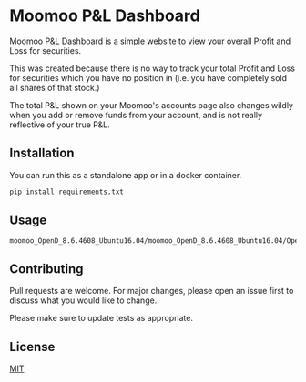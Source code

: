 # Moomoo P&L Dashboard

Moomoo P&L Dashboard is a simple website to view your overall Profit and Loss for securities.

This was created because there is no way to track your total Profit and Loss for securities which you have no position in (i.e. you have completely sold all shares of that stock.)

The total P&L shown on your Moomoo's accounts page also changes wildly when you add or remove funds from your account, and is not really reflective of your true P&L.

## Installation

You can run this as a standalone app or in a docker container.

```bash
pip install requirements.txt
```

## Usage

```
moomoo_OpenD_8.6.4608_Ubuntu16.04/moomoo_OpenD_8.6.4608_Ubuntu16.04/OpenD
```

## Contributing

Pull requests are welcome. For major changes, please open an issue first
to discuss what you would like to change.

Please make sure to update tests as appropriate.

## License

[MIT](https://choosealicense.com/licenses/mit/)
